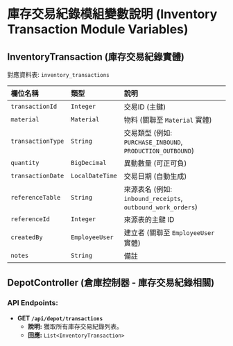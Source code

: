 # 庫存交易紀錄模組變數說明 (Inventory Transaction Module Variables)

## InventoryTransaction (庫存交易紀錄實體)
對應資料表: `inventory_transactions`

| 欄位名稱           | 類型            | 說明                                 |
| :---------------   | :-------------- | :----------------------------------- |
| `transactionId`    | `Integer`       | 交易ID (主鍵)                        |
| `material`         | `Material`      | 物料 (關聯至 `Material` 實體)        |
| `transactionType`  | `String`        | 交易類型 (例如: `PURCHASE_INBOUND`, `PRODUCTION_OUTBOUND`) |
| `quantity`         | `BigDecimal`    | 異動數量 (可正可負)                  |
| `transactionDate`  | `LocalDateTime` | 交易日期 (自動生成)                  |
| `referenceTable`   | `String`        | 來源表名 (例如: `inbound_receipts`, `outbound_work_orders`) |
| `referenceId`      | `Integer`       | 來源表的主鍵 ID                      |
| `createdBy`        | `EmployeeUser`  | 建立者 (關聯至 `EmployeeUser` 實體)          |
| `notes`            | `String`        | 備註                                 |

## DepotController (倉庫控制器 - 庫存交易紀錄相關)

### API Endpoints:

*   **GET `/api/depot/transactions`**
    *   **說明:** 獲取所有庫存交易紀錄列表。
    *   **回應:** `List<InventoryTransaction>`

